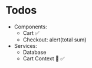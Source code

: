 # Todos
* Components:
  - Cart ✅
  - Checkout: alert(total sum)
* Services: 
  - Database
  - Cart Context 🤘 ✅